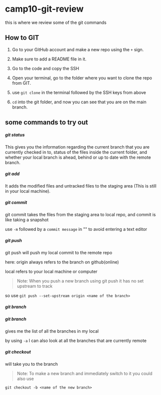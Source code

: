 # camp10-git-review

this is where we review some of the git commands

## How to GIT

1. Go to your GitHub account and make a new repo using the `+` sign.
2. Make sure to add a README file in it.
3. Go to the code and copy the SSH

4. Open your terminal, go to the folder where you want to clone the repo from GIT.

5. use `git clone` in the terminal followed by the SSH keys from above

6. `cd` into the git folder, and now you can see that you are on the main branch.

## some commands to try out

##### git status

This gives you the information regarding the current branch that you are currently checked in to, status of the files inside the current folder, and whether your local branch is ahead, behind or up to date with the remote branch.

##### git add

It adds the modified files and untracked files to the staging area (This is still in your local machine).

##### git commit

git commit takes the files from the staging area to local repo, and commit is like taking a snapshot

use `-m` followed by a `commit message` in "" to avoid entering a text editor

##### git push

git push will push my local commit to the remote repo

here: origin always refers to the branch on github(online)

local refers to your local machine or computer

> Note: When you push a new branch using git push it has no set upstream to track

so use `git push --set-upstream origin <name of the branch>`

##### git branch <branch name>

##### git branch

gives me the list of all the branches in my local

by using `-a` I can also look at all the branches that are currently remote

##### git checkout <name of the branch>

will take you to the branch

> Note: To make a new branch and immediately switch to it you could also use

`git checkout -b <name of the new branch>`
